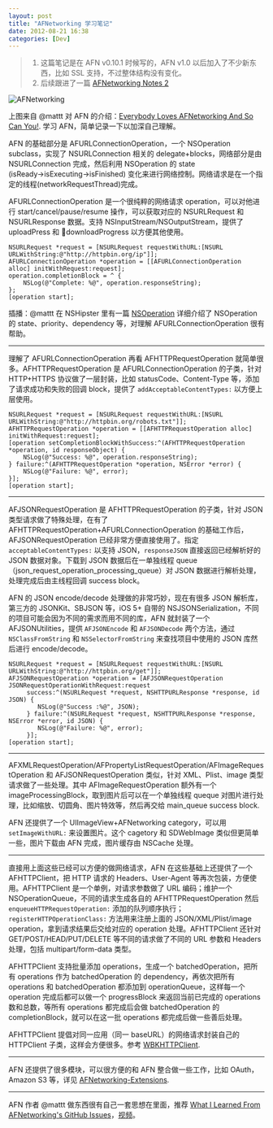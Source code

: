 ```yaml
---
layout: post
title: "AFNetworking 学习笔记"
date: 2012-08-21 16:38
categories: [Dev]
---
```


> 1. 这篇笔记是在 AFN v0.10.1 时候写的，AFN v1.0 以后加入了不少新东西，比如 SSL 支持，不过整体结构没有变化。
> 1. 后续跟进了一篇 [AFNetworking Notes 2][7]

![AFNetworking](https://lh3.googleusercontent.com/-KgxDNqv1-vk/UDNYRSrKBkI/AAAAAAAAC3c/QgUByH1xXEw/s640/AFN.jpg)

上图来自 @mattt 对 AFN 的介绍：[Everybody Loves AFNetworking And So Can You!][1]. 学习 AFN，简单记录一下以加深自己理解。

AFN 的基础部分是 AFURLConnectionOperation，一个 NSOperation subclass，实现了 NSURLConnection 相关的 delegate+blocks，网络部分是由 NSURLConnection 完成，然后利用 NSOperation 的 state (isReady→isExecuting→isFinished) 变化来进行网络控制。网络请求是在一个指定的线程(networkRequestThread)完成。

AFURLConnectionOperation 是一个很纯粹的网络请求 operation，可以对他进行 start/cancel/pause/resume 操作，可以获取对应的 NSURLRequest 和 NSURLResponse 数据。支持 NSInputStream/NSOutputStream，提供了 uploadPress 和 downloadProgress 以方便其他使用。

```
NSURLRequest *request = [NSURLRequest requestWithURL:[NSURL URLWithString:@"http://httpbin.org/ip"]];
AFURLConnectionOperation *operation = [[AFURLConnectionOperation alloc] initWithRequest:request];
operation.completionBlock = ^ {
    NSLog(@"Complete: %@", operation.responseString);
};
[operation start];
```

插播：@mattt 在 NSHipster 里有一篇 [NSOperation][2] 详细介绍了 NSOperation 的 state、priority、dependency 等，对理解 AFURLConnectionOperation 很有帮助。

----

理解了 AFURLConnectionOperation 再看 AFHTTPRequestOperation 就简单很多。AFHTTPRequestOperation 是 AFURLConnectionOperation 的子类，针对 HTTP+HTTPS 协议做了一层封装，比如 statusCode、Content-Type 等，添加了请求成功和失败的回调 block，提供了 `addAcceptableContentTypes:` 以方便上层使用。

```
NSURLRequest *request = [NSURLRequest requestWithURL:[NSURL URLWithString:@"http://httpbin.org/robots.txt"]];
AFHTTPRequestOperation *operation = [[AFHTTPRequestOperation alloc] initWithRequest:request];
[operation setCompletionBlockWithSuccess:^(AFHTTPRequestOperation *operation, id responseObject) {
    NSLog(@"Success: %@", operation.responseString);
} failure:^(AFHTTPRequestOperation *operation, NSError *error) {
    NSLog(@"Failure: %@", error);
}];
[operation start];
```

----

AFJSONRequestOperation 是 AFHTTPRequestOperation 的子类，针对 JSON 类型请求做了特殊处理，在有了 AFHTTPRequestOperation+AFURLConnectionOperation 的基础工作后，AFJSONRequestOperation 已经非常方便直接使用了。指定 `acceptableContentTypes:` 以支持 JSON，`responseJSON` 直接返回已经解析好的 JSON 数据对象。下载到 JSON 数据后在一单独线程 queue（json_request_operation_processing_queue）对 JSON 数据进行解析处理，处理完成后由主线程回调 success block。

AFN 的 JSON encode/decode 处理做的非常巧妙，现在有很多 JSON 解析库，第三方的 JSONKit、SBJSON 等，iOS 5+ 自带的 NSJSONSerialization，不同的项目可能会因为不同的需求而用不同的库，AFN 就封装了一个 AFJSONUtilities，提供 `AFJSONEncode` 和 `AFJSONDecode` 两个方法，通过 `NSClassFromString` 和 `NSSelectorFromString` 来查找项目中使用的 JSON 库然后进行 encode/decode。

```
NSURLRequest *request = [NSURLRequest requestWithURL:[NSURL URLWithString:@"http://httpbin.org/get"]];
AFJSONRequestOperation *operation = [AFJSONRequestOperation JSONRequestOperationWithRequest:request
     success:^(NSURLRequest *request, NSHTTPURLResponse *response, id JSON) {
        NSLog(@"Success :%@", JSON);
     } failure:^(NSURLRequest *request, NSHTTPURLResponse *response, NSError *error, id JSON) {
        NSLog(@"Failure: %@", error);
     }];
[operation start];
```

----

AFXMLRequestOperation/AFPropertyListRequestOperation/AFImageRequestOperation 和 AFJSONRequestOperation 类似，针对 XML、Plist、image 类型请求做了一些处理。其中 AFImageRequestOperation 额外有一个 imageProcessingBlock，取到图片后可以在一个单独线程 queque 对图片进行处理，比如缩放、切圆角、图片特效等，然后再交给 main_queue success block.

AFN 还提供了一个 UIImageView+AFNetworking category，可以用 `setImageWithURL:` 来设置图片。这个 cagetory 和 SDWebImage 类似但更简单一些，图片下载由 AFN 完成，图片缓存由 NSCache 处理。

----

直接用上面这些已经可以方便的做网络请求，AFN 在这些基础上还提供了一个 AFHTTPClient，把 HTTP 请求的 Headers、User-Agent 等再次包装，方便使用。AFHTTPClient 是一个单例，对请求参数做了 URL 编码；维护一个 NSOperationQueue，不同的请求生成各自的 AFHTTPRequestOperation 然后 `enqueueHTTPRequestOperation:` 添加的队列顺序执行；`registerHTTPOperationClass:` 方法用来注册上面的 JSON/XML/Plist/image operation，拿到请求结果后交给对应的 operation 处理。AFHTTPClient 还针对 GET/POST/HEAD/PUT/DELETE 等不同的请求做了不同的 URL 参数和 Headers 处理，包括 multipart/form-data 类型。

AFHTTPClient 支持批量添加 operations，生成一个 batchedOperation，把所有 operations 作为 batchedOperation 的 dependency，再依次把所有 operations 和 batchedOperation 都添加到 operationQueue，这样每一个 operation 完成后都可以做一个 progressBlock 来返回当前已完成的 operations 数和总数，等所有 operations 都完成后会做 batchedOperation 的 completionBlock，就可以在这一批 operations 都完成后做一些善后处理。

AFHTTPClient 提倡对同一应用（同一 baseURL）的网络请求封装自己的 HTTPClient 子类，这样会方便很多。参考 [WBKHTTPClient][3].

----

AFN 还提供了很多模块，可以很方便的和 AFN 整合做一些工作，比如 OAuth，Amazon S3 等，详见 [AFNetworking-Extensions][4].

----

AFN 作者 @mattt 做东西很有自己一套思想在里面，推荐 [What I Learned From AFNetworking's GitHub Issues][5]，[视频][6]。


[1]:https://speakerdeck.com/u/mattt/p/everybody-loves-afnetworking-and-so-can-you
[2]:http://nshipster.com/nsoperation/
[3]:https://github.com/fannheyward/WeiboEngine/blob/master/WeiboKit/WBKHTTPClient.h
[4]:https://github.com/AFNetworking/AFNetworking/wiki/AFNetworking-Extensions
[5]:https://speakerdeck.com/u/mattt/p/what-i-learned-from-afnetworkings-github-issues
[6]:http://www.vimeo.com/47459338
[7]:https://fann.im/blog/2013/04/29/afnetworking-notes-2/

